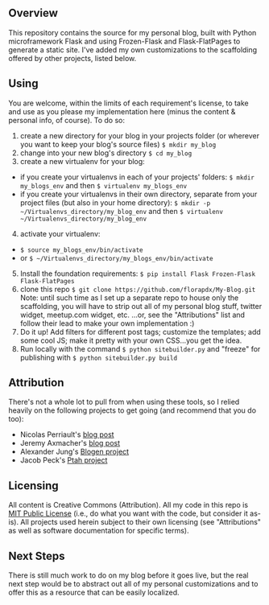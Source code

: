 ## Overview ##

This repository contains the source for my personal blog, built with Python microframework Flask and using Frozen-Flask and Flask-FlatPages to generate a static site. I've added my own customizations to the scaffolding offered by other projects, listed below.

## Using ##
You are welcome, within the limits of each requirement's license, to take and use as you please my implementation here (minus the content & personal info, of course). To do so:

1. create a new directory for your blog in your projects folder (or wherever you want to keep your blog's source files) ```$ mkdir my_blog```
2. change into your new blog's directory ```$ cd my_blog```
3. create a new virtualenv for your blog:
* if you create your virtualenvs in each of your projects' folders: ```$ mkdir my_blogs_env``` and then ```$ virtualenv my_blogs_env```
* if you create your virtualenvs in their own directory, separate from your project files (but also in your home directory): ```$ mkdir -p ~/Virtualenvs_directory/my_blog_env``` and then ```$ virtualenv ~/Virtualenvs_directory/my_blog_env```
4. activate your virtualenv:
* ```$ source my_blogs_env/bin/activate``` 
* or ```$ ~/Virtualenvs_directory/my_blogs_env/bin/activate```
5. Install the foundation requirements:
```$ pip install Flask Frozen-Flask Flask-FlatPages```
6. clone this repo ```$ git clone https://github.com/florapdx/My-Blog.git``` 
Note: until such time as I set up a separate repo to house only the scaffolding, you will have to strip out all of my personal blog stuff, twitter widget, meetup.com widget, etc.
…or, see the "Attributions" list and follow their lead to make your own implementation :)
7. Do it up! Add filters for different post tags; customize the templates; add some cool JS; make it pretty with your own CSS…you get the idea.
8. Run locally with the command ```$ python sitebuilder.py``` and "freeze" for publishing with ```$ python sitebuilder.py build```

## Attribution ##
There's not a whole lot to pull from when using these tools, so I relied heavily on the following projects to get going (and recommend that you do too):
* Nicolas Perriault's [blog post](https://nicolas.perriault.net/code/2012/dead-easy-yet-powerful-static-website-generator-with-flask/)
* Jeremy Axmacher's [blog post](http://obsoleter.com/2012/12/12/creating-plume-a-static-site-generator-with-flask-part-1/)
* Alexander Jung's [Blogen project](https://github.com/alexex/blogen)
* Jacob Peck's [Ptah project](https://github.com/gatesphere/ptah)

## Licensing ##
All content is Creative Commons (Attribution). All my code in this repo is [MIT Public License](http://opensource.org/licenses/mit-license.php) (i.e., do what you want with the code, but consider it as-is). 
All projects used herein subject to their own licensing (see "Attributions" as well as software documentation for specific terms).

## Next Steps ##
There is still much work to do on my blog before it goes live, but the real next step would be to abstract out all of my personal customizations and to offer this as a resource that can be easily localized.

